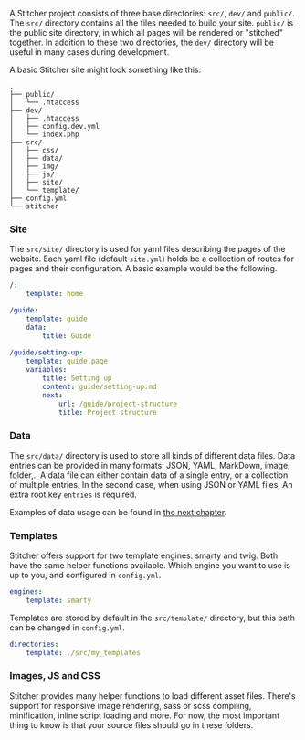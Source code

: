 A Stitcher project consists of three base directories: `src/`, `dev/` and `public/`. The `src/` directory contains all 
the files needed to build your site. `public/` is the public site directory, in which all pages will be rendered or 
"stitched" together. In addition to these two directories, the `dev/` directory will be useful in many cases during development. 

A basic Stitcher site might look something like this.

```
.
├── public/
│   └── .htaccess
├── dev/
│   ├── .htaccess
│   ├── config.dev.yml
│   └── index.php
├── src/
│   ├── css/
│   ├── data/
│   ├── img/
│   ├── js/
│   ├── site/
│   └── template/
├── config.yml
└── stitcher
```

### Site

The `src/site/` directory is used for yaml files describing the pages of the website. Each yaml file (default `site.yml`) 
holds be a collection of routes for pages and their configuration. A basic example would be the following.

```yaml
/:
    template: home

/guide:
    template: guide
    data:
        title: Guide
        
/guide/setting-up:
    template: guide.page
    variables:
        title: Setting up
        content: guide/setting-up.md
        next:
            url: /guide/project-structure
            title: Project structure
```

### Data

The `src/data/` directory is used to store all kinds of different data files. Data entries can be provided in many formats: 
JSON, YAML, MarkDown, image, folder,.. A data file can either contain data of a single entry, or a collection of multiple entries. 
In the second case, when using JSON or YAML files, An extra root key `entries` is required.

Examples of data usage can be found in [the next chapter](/guide/working-with-data).

### Templates

Stitcher offers support for two template engines: smarty and twig. Both have the same helper functions available.
Which engine you want to use is up to you, and configured in `config.yml`.

```yaml
engines:
    template: smarty
```

Templates are stored by default in the `src/template/` directory, but this path can be changed in `config.yml`.
 
```yaml
directories:
    template: ./src/my_templates
```

### Images, JS and CSS

Stitcher provides many helper functions to load different asset files. There's support for responsive image rendering, sass or scss compiling,
 minification, inline script loading and more. For now, the most important thing to know is that your source files should go in these folders.

